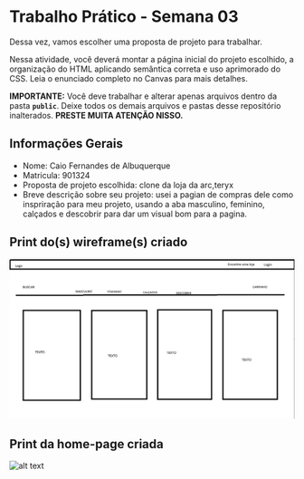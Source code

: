 # Trabalho Prático - Semana 03

Dessa vez, vamos escolher uma proposta de projeto para trabalhar.

Nessa atividade, você deverá montar a página inicial do projeto escolhido, a organização do HTML aplicando semântica correta e uso aprimorado do CSS. Leia o enunciado completo no Canvas para mais detalhes.

**IMPORTANTE:** Você deve trabalhar e alterar apenas arquivos dentro da pasta **`public`**. Deixe todos os demais arquivos e pastas desse repositório inalterados. **PRESTE MUITA ATENÇÃO NISSO.**

## Informações Gerais

- Nome: Caio Fernandes de Albuquerque
- Matricula: 901324
- Proposta de projeto escolhida: clone da loja da arc,teryx
- Breve descrição sobre seu projeto: usei a pagian de compras dele como inspriração para meu projeto, usando a aba masculino, feminino, calçados e descobrir para dar um visual bom para a pagina.


## Print do(s) wireframe(s) criado

![alt text](image.png)


## Print da home-page criada

![alt text](imagem-1.png)
